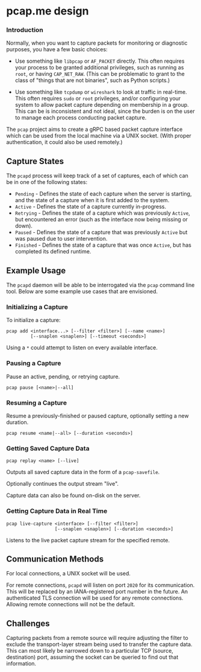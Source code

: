 # pcap.me design

### Introduction

Normally, when you want to capture packets for monitoring or diagnostic
purposes, you have a few basic choices:

* Use something like `libpcap` or `AF_PACKET` directly. This often requires
  your process to be granted additional privileges, such as running as
  `root`, or having `CAP_NET_RAW`. (This can be problematic to grant to the
  class of "things that are not binaries", such as Python scripts.)

* Use something like `tcpdump` or `wireshark` to look at traffic in real-time.
  This often requires `sudo` or `root` privileges, and/or configuring your
  system to allow packet capture depending on membership in a group. This
  can be is inconsistent and not ideal, since the burden is on the user to
  manage each process conducting  packet capture.

The `pcap` project aims to create a gRPC based packet capture interface which
can be used from the local machine via a UNIX socket. (With proper
authentication, it could also be used remotely.)

## Capture States

The `pcapd` process will keep track of a set of captures, each of which can
be in one of the following states:

* `Pending` - Defines the state of each capture when the server is starting,
  and the state of a capture when it is first added to the system.
* `Active` - Defines the state of a capture currently in-progress.
* `Retrying` - Defines the state of a capture which was previously `Active`,
  but encountered an error (such as the interface now being missing or down).
* `Paused` - Defines the state of a capture that was previously `Active` but
  was paused due to user intervention.
* `Finished` - Defines the state of a capture that was once `Active`, but
  has completed its defined runtime.


## Example Usage

The `pcapd` daemon will be able to be interrogated via the `pcap` command line
tool. Below are some example use cases that are envisioned.

### Initializing a Capture

To initialize a capture:

```
pcap add <interface...> [--filter <filter>] [--name <name>]
         [--snaplen <snaplen>] [--timeout <seconds>]
```

Using a `*` could attempt to listen on every available interface.

### Pausing a Capture

Pause an active, pending, or retrying capture.

```
pcap pause [<name>|--all]
```

### Resuming a Capture

Resume a previously-finished or paused capture, optionally setting a new
duration.

```
pcap resume <name|--all> [--duration <seconds>]
```

### Getting Saved Capture Data

```
pcap replay <name> [--live]
```

Outputs all saved capture data in the form of a `pcap-savefile`.

Optionally continues the output stream "live".

Capture data can also be found on-disk on the server.


### Getting Capture Data in Real Time

```
pcap live-capture <interface> [--filter <filter>]
                  [--snaplen <snaplen>] [--duration <seconds>]
```

Listens to the live packet capture stream for the specified remote.


## Communication Methods

For local connections, a UNIX socket will be used.

For remote connections, `pcapd` will listen on port `2020` for its
communication. This will be replaced by an IANA-registered port number in the
future. An authenticated TLS connection will be used for any remote
connections. Allowing remote connections will not be the default.


## Challenges

Capturing packets from a remote source will require adjusting the filter to
exclude the transport-layer stream being used to transfer the capture data.
This can most likely be narrowed down to a particular TCP (source, destination)
port, assuming the socket can be queried to find out that information.
